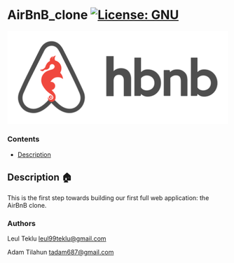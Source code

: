 # AirBnB_clone [![License: GNU](https://img.shields.io/badge/License-GNU-yellow.svg)](https://github.com/leul99teklu/AirBnB_clone/blob/main/LICENSE)
![HBnB Logo](./image/hbnb_logo.png)


### Contents

- [Description](#Description)

## Description :house:
This is the first step towards building our first full web application: the AirBnB clone.


### Authors
Leul Teklu <leul99teklu@gmail.com>

Adam Tilahun <tadam687@gmail.com>
